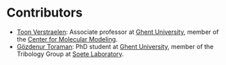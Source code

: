 # Contributors

- [Toon Verstraelen](https://github.com/tovrstra):
  Associate professor at [Ghent University](https://www.ugent.be/),
  member of the [Center for Molecular Modeling](https://molmod.ugent.be/).
- [Gözdenur Toraman](https://github.com/gozdetoraman):
  PhD student at [Ghent University](https://www.ugent.be/),
  member of the Tribology Group at [Soete Laboratory](https://www.ugent.be/ea/emsme/en/research/soete).
